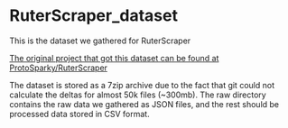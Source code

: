 # RuterScraper_dataset
This is the dataset we gathered for RuterScraper

[The original project that got this dataset can be found at ProtoSparky/RuterScraper](https://github.com/ProtoSparky/RuterScraper)

The dataset is stored as a 7zip archive due to the fact that git could not calculate the deltas for almost 50k files (~300mb). The raw directory contains the raw data we gathered as JSON files, and the rest should be processed data stored in CSV format. 